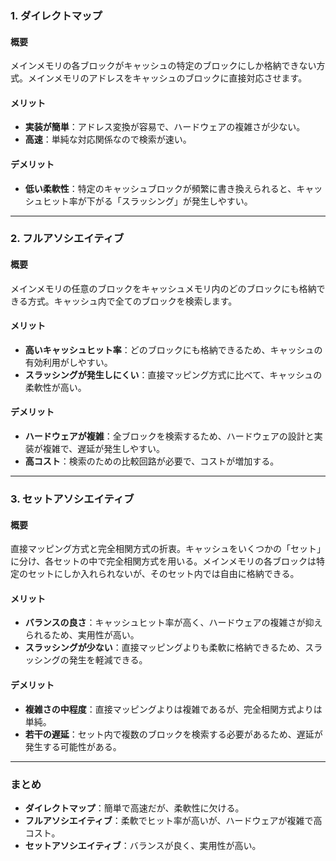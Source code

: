 ### 1. **ダイレクトマップ**
#### 概要
メインメモリの各ブロックがキャッシュの特定のブロックにしか格納できない方式。メインメモリのアドレスをキャッシュのブロックに直接対応させます。

#### メリット
- **実装が簡単**：アドレス変換が容易で、ハードウェアの複雑さが少ない。
- **高速**：単純な対応関係なので検索が速い。

#### デメリット
- **低い柔軟性**：特定のキャッシュブロックが頻繁に書き換えられると、キャッシュヒット率が下がる「スラッシング」が発生しやすい。

---

### 2. **フルアソシエイティブ**
#### 概要
メインメモリの任意のブロックをキャッシュメモリ内のどのブロックにも格納できる方式。キャッシュ内で全てのブロックを検索します。

#### メリット
- **高いキャッシュヒット率**：どのブロックにも格納できるため、キャッシュの有効利用がしやすい。
- **スラッシングが発生しにくい**：直接マッピング方式に比べて、キャッシュの柔軟性が高い。

#### デメリット
- **ハードウェアが複雑**：全ブロックを検索するため、ハードウェアの設計と実装が複雑で、遅延が発生しやすい。
- **高コスト**：検索のための比較回路が必要で、コストが増加する。

---

### 3. **セットアソシエイティブ**
#### 概要
直接マッピング方式と完全相関方式の折衷。キャッシュをいくつかの「セット」に分け、各セットの中で完全相関方式を用いる。メインメモリの各ブロックは特定のセットにしか入れられないが、そのセット内では自由に格納できる。

#### メリット
- **バランスの良さ**：キャッシュヒット率が高く、ハードウェアの複雑さが抑えられるため、実用性が高い。
- **スラッシングが少ない**：直接マッピングよりも柔軟に格納できるため、スラッシングの発生を軽減できる。

#### デメリット
- **複雑さの中程度**：直接マッピングよりは複雑であるが、完全相関方式よりは単純。
- **若干の遅延**：セット内で複数のブロックを検索する必要があるため、遅延が発生する可能性がある。

---

### まとめ
- **ダイレクトマップ**：簡単で高速だが、柔軟性に欠ける。
- **フルアソシエイティブ**：柔軟でヒット率が高いが、ハードウェアが複雑で高コスト。
- **セットアソシエイティブ**：バランスが良く、実用性が高い。
